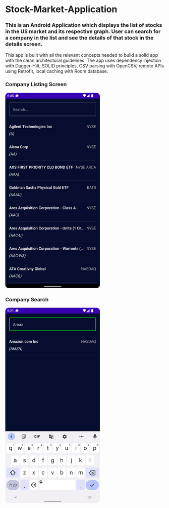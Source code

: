 # Stock-Market-Application
<h3>
This is an Android Application which displays the list of stocks in the US market and its respective graph. 
User can search for a company in the list and see the details of that stock in the details screen.
</h3>


This app is built with all the relevant concepts needed to build a solid app with the clean architectural guidelines.
The app uses dependency injection with Dagger-Hilt, SOLID principles, CSV parsing with OpenCSV, remote APIs using Retrofit, local caching with Room database. 

<h3> Company Listing Screen</h3>
<img src="CompanyListing.png" width="300px">

<h3> Company Search</h3>
<img src="CompanySearch.png" width="300px">
